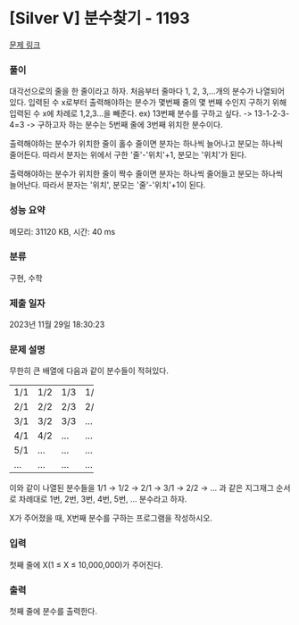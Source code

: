 # [Silver V] 분수찾기 - 1193 

[문제 링크](https://www.acmicpc.net/problem/1193) 

### 풀이

대각선으로의 줄을 한 줄이라고 하자. 처음부터 줄마다 1, 2, 3,...개의 분수가 나열되어있다. 입력된 수 x로부터 출력해야하는 분수가 몇번째 줄의 몇 번째 수인지 구하기 위해 입력된 수 x에 차례로 1,2,3...을 빼준다. ex) 13번째 분수를 구하고 싶다. -> 13-1-2-3-4=3 -> 구하고자 하는 분수는 5번째 줄에 3번째 위치한 분수이다.

출력해야하는 분수가 위치한 줄이 홀수 줄이면 분자는 하나씩 늘어나고 분모는 하나씩 줄어든다. 따라서 분자는 위에서 구한 '줄'-'위치'+1, 분모는 '위치'가 된다.

출력해야하는 분수가 위치한 줄이 짝수 줄이면 분자는 하나씩 줄어들고 분모는 하나씩 늘어난다. 따라서 분자는 '위치', 분모는 '줄'-'위치'+1이 된다.

### 성능 요약

메모리: 31120 KB, 시간: 40 ms

### 분류

구현, 수학

### 제출 일자

2023년 11월 29일 18:30:23

### 문제 설명

<p>무한히 큰 배열에 다음과 같이 분수들이 적혀있다.</p>

<table class="table table-bordered" style="width:30%">
	<tbody>
		<tr>
			<td style="width:5%">1/1</td>
			<td style="width:5%">1/2</td>
			<td style="width:5%">1/3</td>
			<td style="width:5%">1/4</td>
			<td style="width:5%">1/5</td>
			<td style="width:5%">…</td>
		</tr>
		<tr>
			<td>2/1</td>
			<td>2/2</td>
			<td>2/3</td>
			<td>2/4</td>
			<td>…</td>
			<td>…</td>
		</tr>
		<tr>
			<td>3/1</td>
			<td>3/2</td>
			<td>3/3</td>
			<td>…</td>
			<td>…</td>
			<td>…</td>
		</tr>
		<tr>
			<td>4/1</td>
			<td>4/2</td>
			<td>…</td>
			<td>…</td>
			<td>…</td>
			<td>…</td>
		</tr>
		<tr>
			<td>5/1</td>
			<td>…</td>
			<td>…</td>
			<td>…</td>
			<td>…</td>
			<td>…</td>
		</tr>
		<tr>
			<td>…</td>
			<td>…</td>
			<td>…</td>
			<td>…</td>
			<td>…</td>
			<td>…</td>
		</tr>
	</tbody>
</table>

<p>이와 같이 나열된 분수들을 1/1 → 1/2 → 2/1 → 3/1 → 2/2 → … 과 같은 지그재그 순서로 차례대로 1번, 2번, 3번, 4번, 5번, … 분수라고 하자.</p>

<p>X가 주어졌을 때, X번째 분수를 구하는 프로그램을 작성하시오.</p>

### 입력 

 <p>첫째 줄에 X(1 ≤ X ≤ 10,000,000)가 주어진다.</p>

### 출력 

 <p>첫째 줄에 분수를 출력한다.</p>

